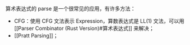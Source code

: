 算术表达式的 parse 是一个很常见的应用，有许多方法：
- CFG：使用 CFG 文法表示 Expression，算数表达式是 LL(1) 文法，可以用 [[Parser Combinator (Rust Version)#算术表达式]] 来解决；
- [[Pratt Parsing]]；

